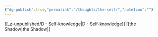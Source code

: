 ```yaml
---
{"dg-publish":true,"permalink":"/thoughts/the-self/","noteIcon":""}
---
```


[[_z-unpublished/D - Self-knowledge\|D - Self-knowledge]]
[[the Shadow\|the Shadow]]